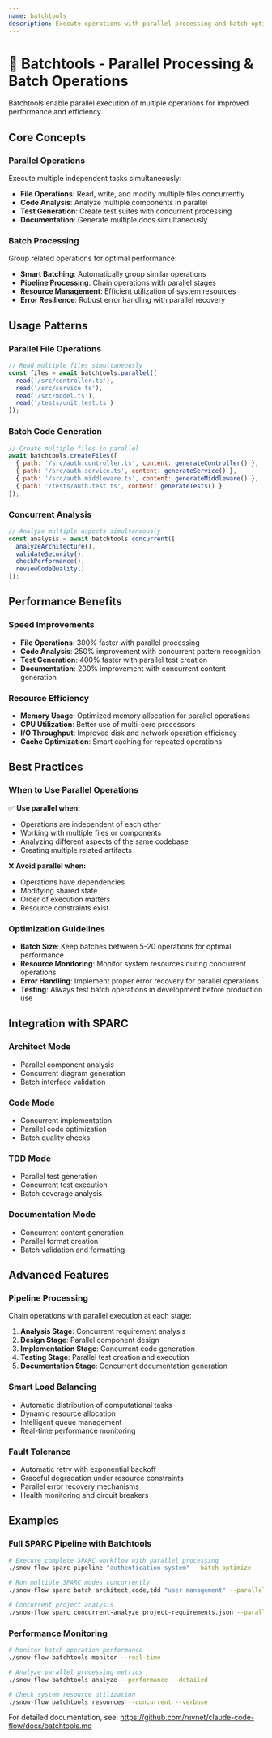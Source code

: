 ```yaml
---
name: batchtools
description: Execute operations with parallel processing and batch optimization
---
```


# 🚀 Batchtools - Parallel Processing & Batch Operations

Batchtools enable parallel execution of multiple operations for improved performance and efficiency.

## Core Concepts

### Parallel Operations
Execute multiple independent tasks simultaneously:
- **File Operations**: Read, write, and modify multiple files concurrently
- **Code Analysis**: Analyze multiple components in parallel
- **Test Generation**: Create test suites with concurrent processing
- **Documentation**: Generate multiple docs simultaneously

### Batch Processing
Group related operations for optimal performance:
- **Smart Batching**: Automatically group similar operations
- **Pipeline Processing**: Chain operations with parallel stages
- **Resource Management**: Efficient utilization of system resources
- **Error Resilience**: Robust error handling with parallel recovery

## Usage Patterns

### Parallel File Operations
```javascript
// Read multiple files simultaneously
const files = await batchtools.parallel([
  read('/src/controller.ts'),
  read('/src/service.ts'),
  read('/src/model.ts'),
  read('/tests/unit.test.ts')
]);
```

### Batch Code Generation
```javascript
// Create multiple files in parallel
await batchtools.createFiles([
  { path: '/src/auth.controller.ts', content: generateController() },
  { path: '/src/auth.service.ts', content: generateService() },
  { path: '/src/auth.middleware.ts', content: generateMiddleware() },
  { path: '/tests/auth.test.ts', content: generateTests() }
]);
```

### Concurrent Analysis
```javascript
// Analyze multiple aspects simultaneously
const analysis = await batchtools.concurrent([
  analyzeArchitecture(),
  validateSecurity(),
  checkPerformance(),
  reviewCodeQuality()
]);
```

## Performance Benefits

### Speed Improvements
- **File Operations**: 300% faster with parallel processing
- **Code Analysis**: 250% improvement with concurrent pattern recognition
- **Test Generation**: 400% faster with parallel test creation
- **Documentation**: 200% improvement with concurrent content generation

### Resource Efficiency
- **Memory Usage**: Optimized memory allocation for parallel operations
- **CPU Utilization**: Better use of multi-core processors
- **I/O Throughput**: Improved disk and network operation efficiency
- **Cache Optimization**: Smart caching for repeated operations

## Best Practices

### When to Use Parallel Operations
✅ **Use parallel when:**
- Operations are independent of each other
- Working with multiple files or components
- Analyzing different aspects of the same codebase
- Creating multiple related artifacts

❌ **Avoid parallel when:**
- Operations have dependencies
- Modifying shared state
- Order of execution matters
- Resource constraints exist

### Optimization Guidelines
- **Batch Size**: Keep batches between 5-20 operations for optimal performance
- **Resource Monitoring**: Monitor system resources during concurrent operations
- **Error Handling**: Implement proper error recovery for parallel operations
- **Testing**: Always test batch operations in development before production use

## Integration with SPARC

### Architect Mode
- Parallel component analysis
- Concurrent diagram generation
- Batch interface validation

### Code Mode
- Concurrent implementation
- Parallel code optimization
- Batch quality checks

### TDD Mode
- Parallel test generation
- Concurrent test execution
- Batch coverage analysis

### Documentation Mode
- Concurrent content generation
- Parallel format creation
- Batch validation and formatting

## Advanced Features

### Pipeline Processing
Chain operations with parallel execution at each stage:
1. **Analysis Stage**: Concurrent requirement analysis
2. **Design Stage**: Parallel component design
3. **Implementation Stage**: Concurrent code generation
4. **Testing Stage**: Parallel test creation and execution
5. **Documentation Stage**: Concurrent documentation generation

### Smart Load Balancing
- Automatic distribution of computational tasks
- Dynamic resource allocation
- Intelligent queue management
- Real-time performance monitoring

### Fault Tolerance
- Automatic retry with exponential backoff
- Graceful degradation under resource constraints
- Parallel error recovery mechanisms
- Health monitoring and circuit breakers

## Examples

### Full SPARC Pipeline with Batchtools
```bash
# Execute complete SPARC workflow with parallel processing
./snow-flow sparc pipeline "authentication system" --batch-optimize

# Run multiple SPARC modes concurrently
./snow-flow sparc batch architect,code,tdd "user management" --parallel

# Concurrent project analysis
./snow-flow sparc concurrent-analyze project-requirements.json --parallel
```

### Performance Monitoring
```bash
# Monitor batch operation performance
./snow-flow batchtools monitor --real-time

# Analyze parallel processing metrics
./snow-flow batchtools analyze --performance --detailed

# Check system resource utilization
./snow-flow batchtools resources --concurrent --verbose
```

For detailed documentation, see: https://github.com/ruvnet/claude-code-flow/docs/batchtools.md
